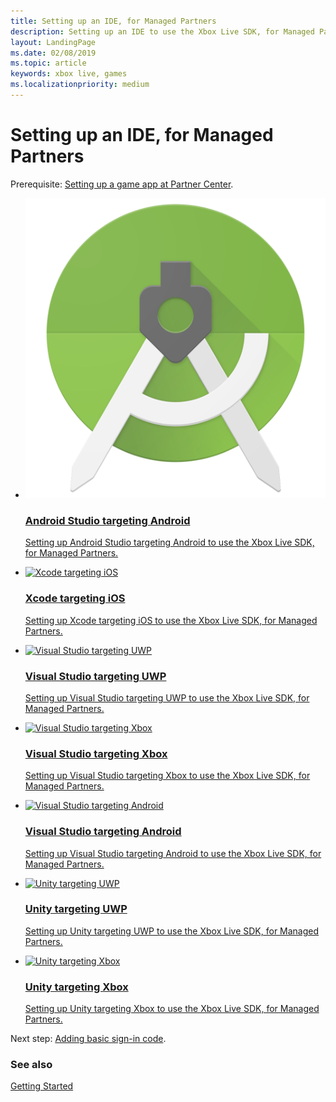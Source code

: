 ```yaml
---
title: Setting up an IDE, for Managed Partners
description: Setting up an IDE to use the Xbox Live SDK, for Managed Partners.
layout: LandingPage
ms.date: 02/08/2019
ms.topic: article
keywords: xbox live, games
ms.localizationpriority: medium
---
```


# Setting up an IDE, for Managed Partners

Prerequisite: [Setting up a game app at Partner Center](../../setup-partner-center/index.md).


<ul class="cardsF panelContent cols cols2">
    <li>
        <a href="as-android/index.md">
            <div class="cardSize">
                <div class="cardPadding">
                    <div class="card">
                        <div class="cardImageOuter">
                            <div class="cardImage">
                                <img src="as-android/android-studio-logo.png" alt="Android Studio targeting Android"/>
                                <!-- <img src="https://docs.microsoft.com/media/logos/logo_android.svg" alt="Android Studio targeting Android"/> -->
                            </div>
                        </div>
                        <div class="cardText">
                            <h3>Android Studio targeting Android</h3>
                            <p>Setting up Android Studio targeting Android to use the Xbox Live SDK, for Managed Partners.</p>
                        </div>
                    </div>
                </div>
            </div>
        </a>
    </li>
    <li>
        <a href="xcode-ios/index.md">
            <div class="cardSize">
                <div class="cardPadding">
                    <div class="card">
                        <div class="cardImageOuter">
                            <div class="cardImage">
                                <img src="https://docs.microsoft.com/media/logos/logo_xcode.svg" alt="Xcode targeting iOS"/>
                                <!-- <img src="https://docs.microsoft.com/media/logos/logo_ios.svg" alt="Xcode targeting iOS"/> -->
                            </div>
                        </div>
                        <div class="cardText">
                            <h3>Xcode targeting iOS</h3>
                            <p>Setting up Xcode targeting iOS to use the Xbox Live SDK, for Managed Partners.</p>
                        </div>
                    </div>
                </div>
            </div>
        </a>
    </li>
    <li>
        <a href="vs-uwp/index.md">
            <div class="cardSize">
                <div class="cardPadding">
                    <div class="card">
                        <div class="cardImageOuter">
                            <div class="cardImage">
                                <img src="https://docs.microsoft.com/media/logos/logo_visual-studio.svg" alt="Visual Studio targeting UWP"/>
                                <!-- <img src="https://docs.microsoft.com/media/logos/logo_Windows.svg" alt="Visual Studio targeting UWP"/> -->
                            </div>
                        </div>
                        <div class="cardText">
                            <h3>Visual Studio targeting UWP</h3>
                            <p>Setting up Visual Studio targeting UWP to use the Xbox Live SDK, for Managed Partners.</p>
                        </div>
                    </div>
                </div>
            </div>
        </a>
    </li>
    <li>
        <a href="vs-xbox/index.md">
            <div class="cardSize">
                <div class="cardPadding">
                    <div class="card">
                        <div class="cardImageOuter">
                            <div class="cardImage">
                                <img src="https://docs.microsoft.com/media/logos/logo_visual-studio.svg" alt="Visual Studio targeting Xbox"/>
                                <!-- <img src="xbox-logo.png" alt="Visual Studio targeting Xbox"/> -->
                            </div>
                        </div>
                        <div class="cardText">
                            <h3>Visual Studio targeting Xbox</h3>
                            <p>Setting up Visual Studio targeting Xbox to use the Xbox Live SDK, for Managed Partners.</p>
                        </div>
                    </div>
                </div>
            </div>
        </a>
    </li>
    <li>
        <a href="vs-android/index.md">
            <div class="cardSize">
                <div class="cardPadding">
                    <div class="card">
                        <div class="cardImageOuter">
                            <div class="cardImage">
                                <img src="https://docs.microsoft.com/media/logos/logo_visual-studio.svg" alt="Visual Studio targeting Android"/>
                                <!-- <img src="https://docs.microsoft.com/media/logos/logo_android.svg" alt="Visual Studio targeting Android"/> -->
                            </div>
                        </div>
                        <div class="cardText">
                            <h3>Visual Studio targeting Android</h3>
                            <p>Setting up Visual Studio targeting Android to use the Xbox Live SDK, for Managed Partners.</p>
                        </div>
                    </div>
                </div>
            </div>
        </a>
    </li>
    <li>
        <a href="unity-uwp/index.md">
            <div class="cardSize">
                <div class="cardPadding">
                    <div class="card">
                        <div class="cardImageOuter">
                            <div class="cardImage">
                                <img src="https://docs.microsoft.com/media/logos/logo_unity.svg" alt="Unity targeting UWP"/>
                                <!-- <img src="https://docs.microsoft.com/media/logos/logo_Windows.svg" alt="Unity targeting UWP"/> -->
                            </div>
                        </div>
                        <div class="cardText">
                            <h3>Unity targeting UWP</h3>
                            <p>Setting up Unity targeting UWP to use the Xbox Live SDK, for Managed Partners.</p>
                        </div>
                    </div>
                </div>
            </div>
        </a>
    </li>
    <li>
        <a href="unity-xbox/index.md">
            <div class="cardSize">
                <div class="cardPadding">
                    <div class="card">
                        <div class="cardImageOuter">
                            <div class="cardImage">
                                <img src="https://docs.microsoft.com/media/logos/logo_unity.svg" alt="Unity targeting Xbox"/>
                                <!-- <img src="xbox-logo.png" alt="Unity targeting Xbox"/> -->
                            </div>
                        </div>
                        <div class="cardText">
                            <h3>Unity targeting Xbox</h3>
                            <p>Setting up Unity targeting Xbox to use the Xbox Live SDK, for Managed Partners.</p>
                        </div>
                    </div>
                </div>
            </div>
        </a>
    </li>
</ul>


Next step: [Adding basic sign-in code](../../add-signin-code/index.md).


### See also

[Getting Started](../../index.md)
